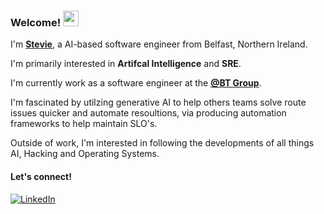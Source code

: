 ### Welcome! <img src="https://emojis.slackmojis.com/emojis/images/1536351075/4594/blob-wave.gif" width="25"/>

I'm [**Stevie**](https://www.linkedin.com/in/steviepreston/), a AI-based software engineer from Belfast, Northern Ireland.

I'm primarily interested in **Artifcal Intelligence** and **SRE**.

I'm currently work as a software engineer at the [**@BT Group**](https://www.bt.com/about).

I'm fascinated by utilzing generative AI to help others teams solve route issues quicker and automate resoultions, via producing automation frameworks to help maintain SLO's.

Outside of work, I'm interested in following the developments of all things AI, Hacking and Operating Systems.

#### Let's connect!
[<img alt="LinkedIn" src="https://img.shields.io/badge/LinkedIn-%230E76A8.svg?&style=for-the-badge&logo=LinkedIn&logoColor=white" />](https://www.linkedin.com/in/steviepreston/)
